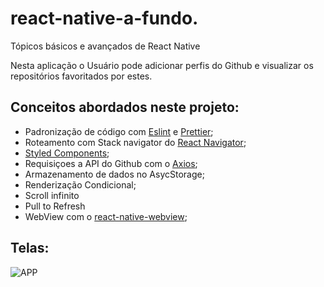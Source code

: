 # react-native-a-fundo.
Tópicos básicos e avançados de React Native

Nesta aplicação o Usuário pode adicionar perfis do Github e visualizar os repositórios favoritados por estes. 

## Conceitos abordados neste projeto:
+ Padronização de código com [Eslint](https://eslint.org/) e [Prettier](https://prettier.io/);
+ Roteamento com Stack navigator do [React Navigator](https://reactnavigation.org/docs/hello-react-navigation#creating-a-stack-navigator);
+ [Styled Components](https://styled-components.com/);
+ Requisiçoes a API do Github com o [Axios](https://www.npmjs.com/package/axios);
+ Armazenamento de dados no AsycStorage;
+ Renderização Condicional;
+ Scroll infinito 
+ Pull to Refresh
+ WebView com o [react-native-webview](https://github.com/react-native-community/react-native-webview);

## Telas:

![APP](https://user-images.githubusercontent.com/54459438/80771961-6bffc400-8b2b-11ea-8ebf-1500963d29f4.jpg)

